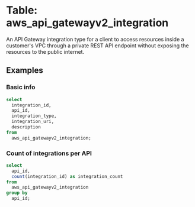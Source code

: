 # Table: aws_api_gatewayv2_integration

An API Gateway integration type for a client to access resources inside a customer's VPC through a private REST API endpoint without exposing the resources to the public internet.

## Examples

### Basic info

```sql
select
  integration_id,
  api_id,
  integration_type,
  integration_uri,
  description
from
  aws_api_gatewayv2_integration;
```

### Count of integrations per API

```sql
select 
  api_id,
  count(integration_id) as integration_count
from 
  aws_api_gatewayv2_integration
group by
  api_id;
```
